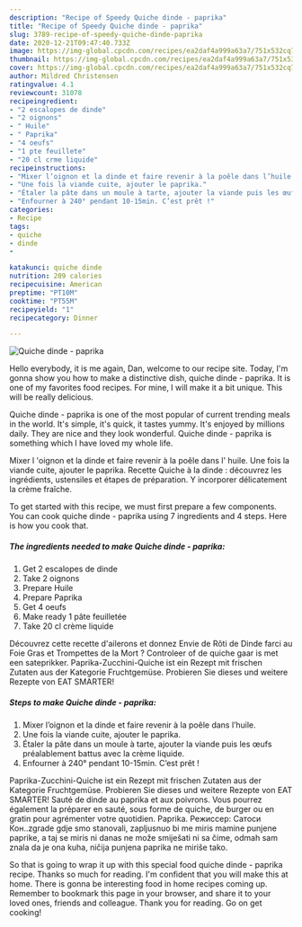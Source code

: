 ```yaml
---
description: "Recipe of Speedy Quiche dinde - paprika"
title: "Recipe of Speedy Quiche dinde - paprika"
slug: 3789-recipe-of-speedy-quiche-dinde-paprika
date: 2020-12-21T09:47:40.733Z
image: https://img-global.cpcdn.com/recipes/ea2daf4a999a63a7/751x532cq70/quiche-dinde-paprika-photo-principale-de-la-recette.jpg
thumbnail: https://img-global.cpcdn.com/recipes/ea2daf4a999a63a7/751x532cq70/quiche-dinde-paprika-photo-principale-de-la-recette.jpg
cover: https://img-global.cpcdn.com/recipes/ea2daf4a999a63a7/751x532cq70/quiche-dinde-paprika-photo-principale-de-la-recette.jpg
author: Mildred Christensen
ratingvalue: 4.1
reviewcount: 31078
recipeingredient:
- "2 escalopes de dinde"
- "2 oignons"
- " Huile"
- " Paprika"
- "4 oeufs"
- "1 pte feuillete"
- "20 cl crme liquide"
recipeinstructions:
- "Mixer l’oignon et la dinde et faire revenir à la poêle dans l’huile."
- "Une fois la viande cuite, ajouter le paprika."
- "Étaler la pâte dans un moule à tarte, ajouter la viande puis les œufs préalablement battus avec la crème liquide."
- "Enfourner à 240° pendant 10-15min. C’est prêt !"
categories:
- Recipe
tags:
- quiche
- dinde
- 

katakunci: quiche dinde  
nutrition: 209 calories
recipecuisine: American
preptime: "PT10M"
cooktime: "PT55M"
recipeyield: "1"
recipecategory: Dinner

---
```



![Quiche dinde - paprika](https://img-global.cpcdn.com/recipes/ea2daf4a999a63a7/751x532cq70/quiche-dinde-paprika-photo-principale-de-la-recette.jpg)

Hello everybody, it is me again, Dan, welcome to our recipe site. Today, I'm gonna show you how to make a distinctive dish, quiche dinde - paprika. It is one of my favorites food recipes. For mine, I will make it a bit unique. This will be really delicious.

Quiche dinde - paprika is one of the most popular of current trending meals in the world. It's simple, it's quick, it tastes yummy. It's enjoyed by millions daily. They are nice and they look wonderful. Quiche dinde - paprika is something which I have loved my whole life.

Mixer l &#39;oignon et la dinde et faire revenir à la poêle dans l&#39; huile. Une fois la viande cuite, ajouter le paprika. Recette Quiche à la dinde : découvrez les ingrédients, ustensiles et étapes de préparation. Y incorporer délicatement la crème fraîche.


To get started with this recipe, we must first prepare a few components. You can cook quiche dinde - paprika using 7 ingredients and 4 steps. Here is how you cook that.

<!--inarticleads1-->

##### The ingredients needed to make Quiche dinde - paprika:

1. Get 2 escalopes de dinde
1. Take 2 oignons
1. Prepare  Huile
1. Prepare  Paprika
1. Get 4 oeufs
1. Make ready 1 pâte feuilletée
1. Take 20 cl crème liquide


Découvrez cette recette d&#39;ailerons et donnez Envie de Rôti de Dinde farci au Foie Gras et Trompettes de la Mort ? Controleer of de quiche gaar is met een sateprikker. Paprika-Zucchini-Quiche ist ein Rezept mit frischen Zutaten aus der Kategorie Fruchtgemüse. Probieren Sie dieses und weitere Rezepte von EAT SMARTER! 

<!--inarticleads2-->

##### Steps to make Quiche dinde - paprika:

1. Mixer l’oignon et la dinde et faire revenir à la poêle dans l’huile.
1. Une fois la viande cuite, ajouter le paprika.
1. Étaler la pâte dans un moule à tarte, ajouter la viande puis les œufs préalablement battus avec la crème liquide.
1. Enfourner à 240° pendant 10-15min. C’est prêt !


Paprika-Zucchini-Quiche ist ein Rezept mit frischen Zutaten aus der Kategorie Fruchtgemüse. Probieren Sie dieses und weitere Rezepte von EAT SMARTER! Sauté de dinde au paprika et aux poivrons. Vous pourrez également la préparer en sauté, sous forme de quiche, de burger ou en gratin pour agrémenter votre quotidien. Paprika. Режиссер: Сатоси Кон..zgrade gdje smo stanovali, zapljusnuo bi me miris mamine punjene paprike, a taj se miris ni danas ne može smiješati ni sa čime, odmah sam znala da je ona kuha, ničija punjena paprika ne miriše tako. 

So that is going to wrap it up with this special food quiche dinde - paprika recipe. Thanks so much for reading. I'm confident that you will make this at home. There is gonna be interesting food in home recipes coming up. Remember to bookmark this page in your browser, and share it to your loved ones, friends and colleague. Thank you for reading. Go on get cooking!
